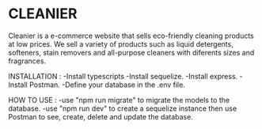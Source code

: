 # CLEANIER

Cleanier is a e-commerce website that sells eco-friendly cleaning products at low prices.
We sell a variety of products such as liquid detergents, softeners, stain removers and all-purpose cleaners with diferents sizes and fragrances.

INSTALLATION : 
-Install typescripts
-Install sequelize.
-Install express.
-Install Postman.
-Define your database in the .env file.

HOW TO USE :
-use "npm run migrate" to migrate the models to the database.
-use "npm run dev" to create a sequelize instance then use Postman to see, create, delete and update the database.